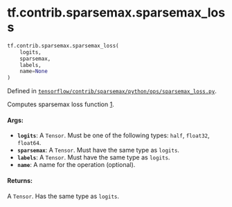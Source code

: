<div itemscope itemtype="http://developers.google.com/ReferenceObject">
<meta itemprop="name" content="tf.contrib.sparsemax.sparsemax_loss" />
</div>

# tf.contrib.sparsemax.sparsemax_loss

``` python
tf.contrib.sparsemax.sparsemax_loss(
    logits,
    sparsemax,
    labels,
    name=None
)
```



Defined in [`tensorflow/contrib/sparsemax/python/ops/sparsemax_loss.py`](https://www.tensorflow.org/code/tensorflow/contrib/sparsemax/python/ops/sparsemax_loss.py).

Computes sparsemax loss function [1].

[1]: https://arxiv.org/abs/1602.02068

#### Args:

* <b>`logits`</b>: A `Tensor`. Must be one of the following types: `half`, `float32`,
    `float64`.
* <b>`sparsemax`</b>: A `Tensor`. Must have the same type as `logits`.
* <b>`labels`</b>: A `Tensor`. Must have the same type as `logits`.
* <b>`name`</b>: A name for the operation (optional).


#### Returns:

A `Tensor`. Has the same type as `logits`.